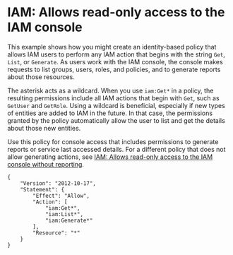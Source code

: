 # IAM: Allows read\-only access to the IAM console<a name="reference_policies_examples_iam_read-only-console"></a>

This example shows how you might create an identity\-based policy that allows IAM users to perform any IAM action that begins with the string `Get`, `List`, or `Generate`\. As users work with the IAM console, the console makes requests to list groups, users, roles, and policies, and to generate reports about those resources\.

The asterisk acts as a wildcard\. When you use `iam:Get*` in a policy, the resulting permissions include all IAM actions that begin with `Get`, such as `GetUser` and `GetRole`\. Using a wildcard is beneficial, especially if new types of entities are added to IAM in the future\. In that case, the permissions granted by the policy automatically allow the user to list and get the details about those new entities\. 

Use this policy for console access that includes permissions to generate reports or service last accessed details\. For a different policy that does not allow generating actions, see [IAM: Allows read\-only access to the IAM console without reporting](reference_policies_examples_iam_read-only-console-no-reporting.md)\.

```
{
    "Version": "2012-10-17",
    "Statement": {
        "Effect": "Allow",
        "Action": [
            "iam:Get*",
            "iam:List*",
            "iam:Generate*"
        ],
        "Resource": "*"
    }
}
```